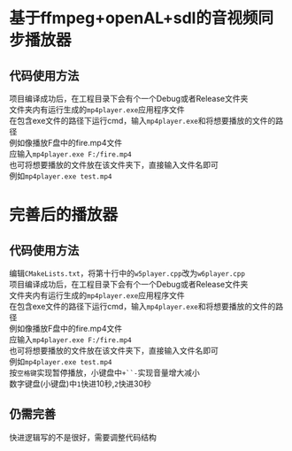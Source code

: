 # 基于ffmpeg+openAL+sdl的音视频同步播放器
## 代码使用方法  
项目编译成功后，在工程目录下会有个一个Debug或者Release文件夹  
文件夹内有运行生成的`mp4player.exe`应用程序文件  
在包含exe文件的路径下运行cmd，输入`mp4player.exe`和将想要播放的文件的路径  
例如像播放F盘中的fire.mp4文件  
应输入`mp4player.exe F:/fire.mp4`  
也可将想要播放的文件放在该文件夹下，直接输入文件名即可  
例如`mp4player.exe test.mp4`  

# 完善后的播放器  
## 代码使用方法  
编辑`CMakeLists.txt`，将第十行中的`w5player.cpp`改为`w6player.cpp`  
项目编译成功后，在工程目录下会有个一个Debug或者Release文件夹  
文件夹内有运行生成的`mp4player.exe`应用程序文件  
在包含exe文件的路径下运行cmd，输入`mp4player.exe`和将想要播放的文件的路径  
例如像播放F盘中的fire.mp4文件  
应输入`mp4player.exe F:/fire.mp4`  
也可将想要播放的文件放在该文件夹下，直接输入文件名即可  
例如`mp4player.exe test.mp4`  
按`空格键`实现暂停播放，小键盘中`+``-`实现音量增大减小    
数字键盘(小键盘)中`1`快进10秒,`2`快进30秒  
## 仍需完善  
快进逻辑写的不是很好，需要调整代码结构
